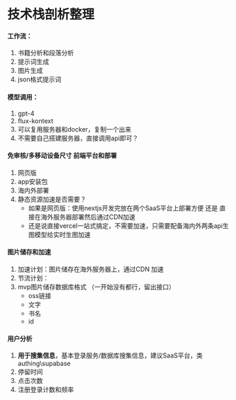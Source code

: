 # 技术栈剖析整理

#### 工作流：
1. 书籍分析和段落分析
2. 提示词生成
3. 图片生成
4. json格式提示词

#### 模型调用：
1. gpt-4
2. flux-kontext
3. 可以复用服务器和docker，复制一个出来
4. 不需要自己搭建服务器，直接调用api即可？

#### 免审核/多移动设备尺寸 前端平台和部署
1. 网页版
2. app安装包
3. 海内外部署
4. 静态资源加速是否需要？
    - 如果是网页版：使用nextjs开发完放在两个SaaS平台上部署方便 还是 直接在海外服务器部署然后通过CDN加速
    - 还是说直接vercel一站式搞定，不需要加速，只需要配备海内外两条api生图模型给实时生图加速

#### 图片储存和加速
1. 加速计划：图片储存在海外服务器上，通过CDN 加速
2. 节流计划：
3. mvp图片储存数据库格式 （一开始没有都行，留出接口）
    - oss链接
    - 文字
    - 书名
    - id

#### 用户分析
1. **用于搜集信息**，基本登录服务/数据库搜集信息，建议SaaS平台，类authing\supabase
2. 停留时间
3. 点击次数
4. 注册登录计数和频率
